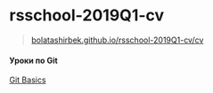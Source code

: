 # rsschool-2019Q1-cv

>[bolatashirbek.github.io/rsschool-2019Q1-cv/cv](https://bolatashirbek.github.io/rsschool-2019Q1-cv/cv)

#### Уроки по Git
[Git Basics](https://github.com/rolling-scopes-school/lectures/blob/master/lectures/git.md)